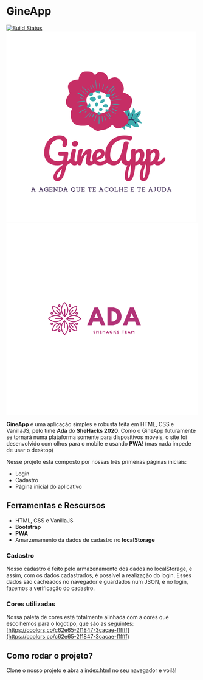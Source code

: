 # GineApp

[![Build Status](https://travis-ci.org/joemccann/dillinger.svg?branch=master)](https://travis-ci.org/joemccann/dillinger)
<img src="./assets/images/logo/gineapp.png">
<img src="./assets/images/logo/logo-ada-escuro.png"> 

**GineApp** é uma aplicação simples e robusta feita em HTML, CSS e VanillaJS, pelo time **Ada** do **SheHacks 2020**. Como o GineApp futuramente se tornará numa plataforma somente para dispositivos móveis, o site foi desenvolvido com olhos para o mobile e usando **PWA**! (mas nada impede de usar o desktop)

Nesse projeto está composto por nossas três primeiras páginas iniciais:
  - Login
  - Cadastro
  - Página inicial do aplicativo

## Ferramentas e Rescursos

  - HTML, CSS e VanillaJS
  - **Bootstrap**
  - **PWA**
  - Amarzenamento da dados de cadastro no **localStorage**

### Cadastro

Nosso cadastro é feito pelo armazenamento dos dados no localStorage, e assim, com os dados cadastrados, é possível a realização do login. Esses dados são cacheados no navegador e guardados num JSON, e no login, fazemos a verificação do cadastro.

### Cores utilizadas

Nossa paleta de cores está totalmente alinhada com a cores que escolhemos para o logotipo, que são as seguintes:
[https://coolors.co/c62e65-2f1847-3cacae-ffffff](https://coolors.co/c62e65-2f1847-3cacae-ffffff)

## Como rodar o projeto?
Clone o nosso projeto e abra a index.html no seu navegador e voilá!